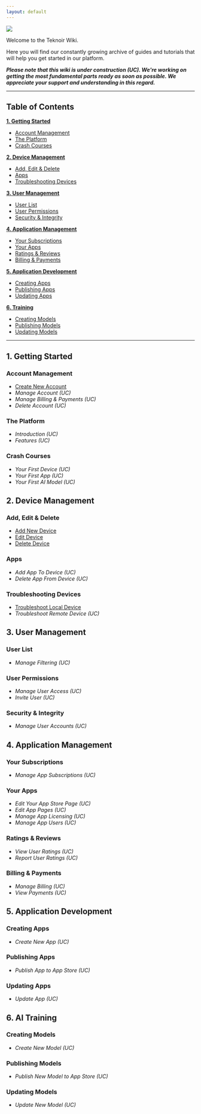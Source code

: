 ```yaml
---
layout: default
---
```


![](/assets/Git-Hub-Wiki-Banner.png)

Welcome to the Teknoir Wiki.

Here you will find our constantly growing archive of guides and tutorials that will help you get started in our platform.

_**Please note that this wiki is under construction (UC). We're working on getting the most fundamental parts ready as soon as possible. We appreciate your support and understanding in this regard.**_

---

## Table of Contents

**[1. Getting Started](#1-getting-started)**
* [Account Management](#account-management)
* [The Platform](#the-platform)
* [Crash Courses](#crash-courses)

**[2. Device Management](#2-device-management)**
* [Add, Edit & Delete](#add-edit--delete)
* [Apps](#apps)
* [Troubleshooting Devices](#troubleshooting-devices)

**[3. User Management](#3-user-management)**
* [User List](#user-list)
* [User Permissions](#user-permissions)
* [Security & Integrity](#security--integrity)

**[4. Application Management](#4-application-management)**
* [Your Subscriptions](#your-subscriptions)
* [Your Apps](#your-apps)
* [Ratings & Reviews](#ratings--reviews)
* [Billing & Payments](#billing--payments)

**[5. Application Development](#5-application-development)**
* [Creating Apps](#creating-apps)
* [Publishing Apps](#publishing-apps)
* [Updating Apps](#updating-apps)

**[6. Training](#6-ai-training)**
* [Creating Models](#creating-models)
* [Publishing Models](#publishing-models)
* [Updating Models](#updating-models)

---

## 1. Getting Started

### Account Management
* [Create New Account](/create-new-account)
* _Manage Account (UC)_
* _Manage Billing & Payments (UC)_
* _Delete Account (UC)_

### The Platform
* _Introduction (UC)_
* _Features (UC)_

### Crash Courses
* _Your First Device (UC)_
* _Your First App (UC)_
* _Your First AI Model (UC)_

## 2. Device Management

### Add, Edit & Delete
* [Add New Device](/add-new-device)
* [Edit Device](/edit-device)
* [Delete Device](/delete-device)

### Apps
* _Add App To Device (UC)_
* _Delete App From Device (UC)_

### Troubleshooting Devices
* [Troubleshoot Local Device](/troubleshooting-local-devices)
* _Troubleshoot Remote Device (UC)_

## 3. User Management

### User List
* _Manage Filtering (UC)_

### User Permissions
* _Manage User Access (UC)_
* _Invite User (UC)_

### Security & Integrity
* _Manage User Accounts (UC)_

## 4. Application Management

### Your Subscriptions
* _Manage App Subscriptions (UC)_

### Your Apps
* _Edit Your App Store Page (UC)_
* _Edit App Pages (UC)_
* _Manage App Licensing (UC)_
* _Manage App Users (UC)_

### Ratings & Reviews
* _View User Ratings (UC)_
* _Report User Ratings (UC)_

### Billing & Payments
* _Manage Billing (UC)_
* _View Payments (UC)_

## 5. Application Development

### Creating Apps
* _Create New App (UC)_

### Publishing Apps
* _Publish App to App Store (UC)_

### Updating Apps
* _Update App (UC)_

## 6. AI Training

### Creating Models
* _Create New Model (UC)_

### Publishing Models
* _Publish New Model to App Store (UC)_

### Updating Models
* _Update New Model (UC)_  


